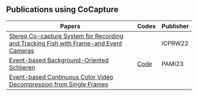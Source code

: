 ## Publications using CoCapture

| Papers                                                       | Codes                                                        | Publisher                                                    |
| ------------------------------------------------------------ | ------------------------------------------------------------ | ------------------------------------------------------------ |
| [Stereo Co-capture System for Recording and Tracking Fish with Frame-and Event Cameras](https://homepages.inf.ed.ac.uk/rbf/VAIB22PAPERS/vaib22fhgg.pdf) |  | ICPRW22
| [Event-based Background-Oriented Schlieren](https://arxiv.org/pdf/2311.00434.pdf) | [Code](https://github.com/tub-rip/event_based_bos) | PAMI23
| [Event-based Continuous Color Video Decompression from Single Frames](https://arxiv.org/pdf/2312.00113.pdf) |  |